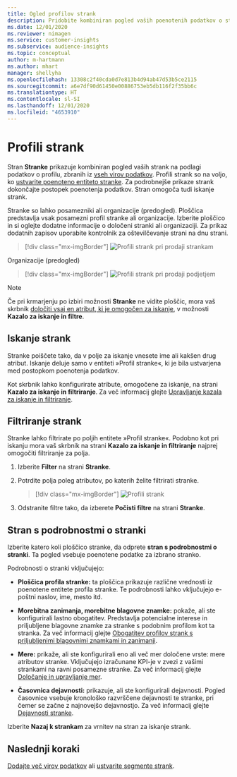 ```yaml
---
title: Ogled profilov strank
description: Pridobite kombiniran pogled vaših poenotenih podatkov o strankah.
ms.date: 12/01/2020
ms.reviewer: nimagen
ms.service: customer-insights
ms.subservice: audience-insights
ms.topic: conceptual
author: m-hartmann
ms.author: mhart
manager: shellyha
ms.openlocfilehash: 13308c2f40cda0d7e813b4d94ab47d53b5ce2115
ms.sourcegitcommit: a6e7df90d61450e00886753eb5db116f2f35bb6c
ms.translationtype: HT
ms.contentlocale: sl-SI
ms.lasthandoff: 12/01/2020
ms.locfileid: "4653910"
---
```

# <a name="customer-profiles"></a>Profili strank

Stran **Stranke** prikazuje kombiniran pogled vaših strank na podlagi podatkov o profilu, zbranih iz [vseh virov podatkov](data-sources.md). Profili strank so na voljo, ko [ustvarite poenoteno entiteto stranke](data-unification.md). Za podrobnejše prikaze strank dokončajte postopek poenotenja podatkov. Stran omogoča tudi iskanje strank.

Stranke so lahko posamezniki ali organizacije (predogled). Ploščica predstavlja vsak posamezni profil stranke ali organizacije. Izberite ploščico in si oglejte dodatne informacije o določeni stranki ali organizaciji. Za prikaz dodatnih zapisov uporabite kontrolnik za oštevilčevanje strani na dnu strani.

> [!div class="mx-imgBorder"] 
> ![Profili strank pri prodaji strankam](media/profiles-customers.png "Profili strank pri prodaji strankam")

Organizacije (predogled)
> [!div class="mx-imgBorder"] 
> ![Profili strank pri prodaji podjetjem](media/profile-customers-b2b.png "Profili strank pri prodaji podjetjem")

> [!NOTE]
> Če pri krmarjenju po izbiri možnosti **Stranke** ne vidite ploščic, mora vaš skrbnik [določiti vsaj en atribut, ki je omogočen za iskanje](search-filter-index.md), v možnosti **Kazalo za iskanje in filtre**.

## <a name="search-for-customers"></a>Iskanje strank

Stranke poiščete tako, da v polje za iskanje vnesete ime ali kakšen drug atribut. Iskanje deluje samo v entiteti »Profil stranke«, ki je bila ustvarjena med postopkom poenotenja podatkov.

Kot skrbnik lahko konfigurirate atribute, omogočene za iskanje, na strani **Kazalo za iskanje in filtriranje**. Za več informacij glejte [Upravljanje kazala za iskanje in filtriranje](search-filter-index.md).

## <a name="filter-customers"></a>Filtriranje strank

Stranke lahko filtrirate po poljih entitete »Profil stranke«. Podobno kot pri iskanju mora vaš skrbnik na strani **Kazalo za iskanje in filtriranje** najprej omogočiti filtriranje za polja.

1. Izberite **Filter** na strani **Stranke**.

2. Potrdite polja poleg atributov, po katerih želite filtrirati stranke.

   > [!div class="mx-imgBorder"] 
   > ![Profili strank](media/profiles-customers3.png "Profili strank")

3. Odstranite filtre tako, da izberete **Počisti filtre** na strani **Stranke**.

##  <a name="customer-details-page"></a>Stran s podrobnostmi o stranki

Izberite katero koli ploščico stranke, da odprete **stran s podrobnostmi o stranki**. Ta pogled vsebuje poenotene podatke za izbrano stranko.

Podrobnosti o stranki vključujejo:

-   **Ploščica profila stranke:** ta ploščica prikazuje različne vrednosti iz poenotene entitete profila stranke. Te podrobnosti lahko vključujejo e-poštni naslov, ime, mesto itd. 

-   **Morebitna zanimanja, morebitne blagovne znamke:** pokaže, ali ste konfigurirali lastno obogatitev. Predstavlja potencialne interese in priljubljene blagovne znamke za stranke s podobnim profilom kot ta stranka. Za več informacij glejte [Obogatitev profilov strank s priljubljenimi blagovnimi znamkami in zanimanji](enrichment-microsoft-graph.md).

-   **Mere:** prikaže, ali ste konfigurirali eno ali več mer določene vrste: mere atributov stranke. Vključujejo izračunane KPI-je v zvezi z vašimi strankami na ravni posamezne stranke. Za več informacij glejte [Določanje in upravljanje mer](measures.md).

-   **Časovnica dejavnosti:** prikazuje, ali ste konfigurirali dejavnosti. Pogled časovnice vsebuje kronološko razvrščene dejavnosti te stranke, pri čemer se začne z najnovejšo dejavnostjo. Za več informacij glejte [Dejavnosti stranke](activities.md).

Izberite **Nazaj k strankam** za vrnitev na stran za iskanje strank.

## <a name="next-steps"></a>Naslednji koraki

[Dodajte več virov podatkov](data-sources.md) ali [ustvarite segmente strank](segments.md).
